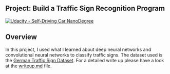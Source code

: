 ## Project: Build a Traffic Sign Recognition Program
[![Udacity - Self-Driving Car NanoDegree](https://s3.amazonaws.com/udacity-sdc/github/shield-carnd.svg)](http://www.udacity.com/drive)

Overview
---
In this project, I used what I learned about deep neural networks and convolutional neural networks to classify traffic signs. The dataset used is the [German Traffic Sign Dataset](http://benchmark.ini.rub.de/?section=gtsrb&subsection=dataset). For a detailed write up please have a look at the [writeup.md](https://github.com/var7/CarND-Traffic-Sign-Classifier-Project/blob/master/writeup.md) file.
